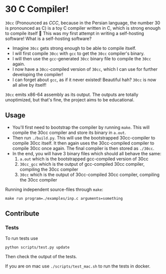 # 30 C Compiler!

`30cc` (Pronounced as *CCC*, because in the Persian language, the number 30 is pronounced as C) is a toy C compiler written in C, which is strong enough to compile itself 🤝 This was my first attempt in writing a self-hosting software! What is a self-hosting software?

- Imagine `30cc` gets strong enough to be able to compile itself.
- I will first compile `30cc` with `gcc` to get the `30cc` compiler's binary.
- I will then use the `gcc`-generated `30cc` binary file to compile the `30cc` again.
- I now have a `30cc`-compiled version of `30cc`, which I can use for further developing the compiler!
- I can forget about `gcc`, as if it never existed! Beautiful hah? `30cc` is now all alive by itself!

`30cc` emits x86-64 assembly as its output. The outputs are totally unoptimized, but that's fine, the project aims to be educational.

## Usage

- You'll first need to bootstrap the compiler by running `make`. This will compile the 30cc compiler and store its binary in `a.out`.
- Then run `./build.py`. This will use the bootstrapped 30cc-compiler to compile 30cc itself. It then again uses the 30cc-compiled compiler to compile 30cc once again. The final compiler is then stored as `./30cc`.
- In the end, you will have 3 binary files which should all behave the same:
    1. `a.out` which is the bootstrapped gcc-compiled version of 30cc
    2. `30cc_gcc` which is the output of gcc-compiled 30cc compiler, compiling the 30cc compiler
    3. `30cc` which is the output of 30cc-compiled 30cc compiler, compiling the 30cc compiler

Running independent source-files through `make`:

```
make run program=./examples/inp.c arguments=something
```

## Contribute

### Tests

To run tests use
```
python scripts/test.py update
```

Then check the output of the tests.

If you are on mac use `./scripts/test_mac.sh` to run the tests in docker.
